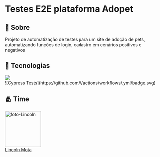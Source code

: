 <h1>Testes E2E plataforma Adopet</h1>

<h2> 📜 Sobre</h2>
<p>Projeto de automatização de testes para um site de adoção de pets, automatizando funções de login, cadastro em cenários positivos e negativos</p>


## 🚀 Tecnologias
<div>
  <img src="https://img.shields.io/badge/JavaScript-F7DF1E?style=for-the-badge&logo=javascript&logoColor=black">
</div>
![Cypress Tests](https://github.com/<user>/<repo>/actions/workflows/<workflow>.yml/badge.svg)



## 🫂 Time
<img src="https://avatars.githubusercontent.com/u/116844681?v=4" alt="foto-Lincoln" width=115><br><a href="https://github.com/LincolnMota07" target="_blank">Lincoln Mota</a>
